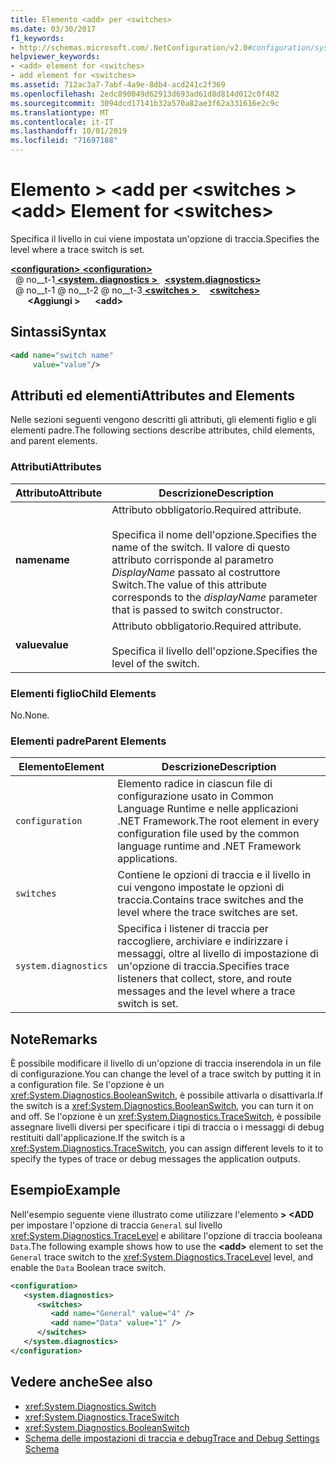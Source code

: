 ```yaml
---
title: Elemento <add> per <switches>
ms.date: 03/30/2017
f1_keywords:
- http://schemas.microsoft.com/.NetConfiguration/v2.0#configuration/system.diagnostics/switches/add
helpviewer_keywords:
- <add> element for <switches>
- add element for <switches>
ms.assetid: 712ac3a7-7abf-4a9e-8db4-acd241c2f369
ms.openlocfilehash: 2edc890049d62913d693ad61d8d814d012c0f482
ms.sourcegitcommit: 3094dcd17141b32a570a82ae3f62a331616e2c9c
ms.translationtype: MT
ms.contentlocale: it-IT
ms.lasthandoff: 10/01/2019
ms.locfileid: "71697188"
---
```

# <a name="add-element-for-switches"></a><span data-ttu-id="4ae68-102">Elemento > \<add per \<switches ></span><span class="sxs-lookup"><span data-stu-id="4ae68-102">\<add> Element for \<switches></span></span>
<span data-ttu-id="4ae68-103">Specifica il livello in cui viene impostata un'opzione di traccia.</span><span class="sxs-lookup"><span data-stu-id="4ae68-103">Specifies the level where a trace switch is set.</span></span>  
  
[<span data-ttu-id="4ae68-104"> **\<configuration>** </span><span class="sxs-lookup"><span data-stu-id="4ae68-104">**\<configuration>**</span></span>](../configuration-element.md)  
<span data-ttu-id="4ae68-105">&nbsp; @ no__t-1[ **\<system. diagnostics >** ](system-diagnostics-element.md)</span><span class="sxs-lookup"><span data-stu-id="4ae68-105">&nbsp;&nbsp;[**\<system.diagnostics>**](system-diagnostics-element.md)</span></span>  
<span data-ttu-id="4ae68-106">&nbsp; @ no__t-1 @ no__t-2 @ no__t-3[ **\<switches >** ](switches-element.md)</span><span class="sxs-lookup"><span data-stu-id="4ae68-106">&nbsp;&nbsp;&nbsp;&nbsp;[**\<switches>**](switches-element.md)</span></span>  
<span data-ttu-id="4ae68-107">&nbsp;&nbsp;&nbsp;&nbsp;&nbsp;&nbsp; **\<Aggiungi >**</span><span class="sxs-lookup"><span data-stu-id="4ae68-107">&nbsp;&nbsp;&nbsp;&nbsp;&nbsp;&nbsp;**\<add>**</span></span>  
  
## <a name="syntax"></a><span data-ttu-id="4ae68-108">Sintassi</span><span class="sxs-lookup"><span data-stu-id="4ae68-108">Syntax</span></span>  
  
```xml  
<add name="switch name"  
     value="value"/>  
```  
  
## <a name="attributes-and-elements"></a><span data-ttu-id="4ae68-109">Attributi ed elementi</span><span class="sxs-lookup"><span data-stu-id="4ae68-109">Attributes and Elements</span></span>  
 <span data-ttu-id="4ae68-110">Nelle sezioni seguenti vengono descritti gli attributi, gli elementi figlio e gli elementi padre.</span><span class="sxs-lookup"><span data-stu-id="4ae68-110">The following sections describe attributes, child elements, and parent elements.</span></span>  
  
### <a name="attributes"></a><span data-ttu-id="4ae68-111">Attributi</span><span class="sxs-lookup"><span data-stu-id="4ae68-111">Attributes</span></span>  
  
|<span data-ttu-id="4ae68-112">Attributo</span><span class="sxs-lookup"><span data-stu-id="4ae68-112">Attribute</span></span>|<span data-ttu-id="4ae68-113">Descrizione</span><span class="sxs-lookup"><span data-stu-id="4ae68-113">Description</span></span>|  
|---------------|-----------------|  
|<span data-ttu-id="4ae68-114">**name**</span><span class="sxs-lookup"><span data-stu-id="4ae68-114">**name**</span></span>|<span data-ttu-id="4ae68-115">Attributo obbligatorio.</span><span class="sxs-lookup"><span data-stu-id="4ae68-115">Required attribute.</span></span><br /><br /> <span data-ttu-id="4ae68-116">Specifica il nome dell'opzione.</span><span class="sxs-lookup"><span data-stu-id="4ae68-116">Specifies the name of the switch.</span></span> <span data-ttu-id="4ae68-117">Il valore di questo attributo corrisponde al parametro *DisplayName* passato al costruttore Switch.</span><span class="sxs-lookup"><span data-stu-id="4ae68-117">The value of this attribute corresponds to the *displayName* parameter that is passed to switch constructor.</span></span>|  
|<span data-ttu-id="4ae68-118">**value**</span><span class="sxs-lookup"><span data-stu-id="4ae68-118">**value**</span></span>|<span data-ttu-id="4ae68-119">Attributo obbligatorio.</span><span class="sxs-lookup"><span data-stu-id="4ae68-119">Required attribute.</span></span><br /><br /> <span data-ttu-id="4ae68-120">Specifica il livello dell'opzione.</span><span class="sxs-lookup"><span data-stu-id="4ae68-120">Specifies the level of the switch.</span></span>|  
  
### <a name="child-elements"></a><span data-ttu-id="4ae68-121">Elementi figlio</span><span class="sxs-lookup"><span data-stu-id="4ae68-121">Child Elements</span></span>  
 <span data-ttu-id="4ae68-122">No.</span><span class="sxs-lookup"><span data-stu-id="4ae68-122">None.</span></span>  
  
### <a name="parent-elements"></a><span data-ttu-id="4ae68-123">Elementi padre</span><span class="sxs-lookup"><span data-stu-id="4ae68-123">Parent Elements</span></span>  
  
|<span data-ttu-id="4ae68-124">Elemento</span><span class="sxs-lookup"><span data-stu-id="4ae68-124">Element</span></span>|<span data-ttu-id="4ae68-125">Descrizione</span><span class="sxs-lookup"><span data-stu-id="4ae68-125">Description</span></span>|  
|-------------|-----------------|  
|`configuration`|<span data-ttu-id="4ae68-126">Elemento radice in ciascun file di configurazione usato in Common Language Runtime e nelle applicazioni .NET Framework.</span><span class="sxs-lookup"><span data-stu-id="4ae68-126">The root element in every configuration file used by the common language runtime and .NET Framework applications.</span></span>|  
|`switches`|<span data-ttu-id="4ae68-127">Contiene le opzioni di traccia e il livello in cui vengono impostate le opzioni di traccia.</span><span class="sxs-lookup"><span data-stu-id="4ae68-127">Contains trace switches and the level where the trace switches are set.</span></span>|  
|`system.diagnostics`|<span data-ttu-id="4ae68-128">Specifica i listener di traccia per raccogliere, archiviare e indirizzare i messaggi, oltre al livello di impostazione di un'opzione di traccia.</span><span class="sxs-lookup"><span data-stu-id="4ae68-128">Specifies trace listeners that collect, store, and route messages and the level where a trace switch is set.</span></span>|  
  
## <a name="remarks"></a><span data-ttu-id="4ae68-129">Note</span><span class="sxs-lookup"><span data-stu-id="4ae68-129">Remarks</span></span>  
 <span data-ttu-id="4ae68-130">È possibile modificare il livello di un'opzione di traccia inserendola in un file di configurazione.</span><span class="sxs-lookup"><span data-stu-id="4ae68-130">You can change the level of a trace switch by putting it in a configuration file.</span></span> <span data-ttu-id="4ae68-131">Se l'opzione è un <xref:System.Diagnostics.BooleanSwitch>, è possibile attivarla o disattivarla.</span><span class="sxs-lookup"><span data-stu-id="4ae68-131">If the switch is a <xref:System.Diagnostics.BooleanSwitch>, you can turn it on and off.</span></span> <span data-ttu-id="4ae68-132">Se l'opzione è un <xref:System.Diagnostics.TraceSwitch>, è possibile assegnare livelli diversi per specificare i tipi di traccia o i messaggi di debug restituiti dall'applicazione.</span><span class="sxs-lookup"><span data-stu-id="4ae68-132">If the switch is a <xref:System.Diagnostics.TraceSwitch>, you can assign different levels to it to specify the types of trace or debug messages the application outputs.</span></span>  
  
## <a name="example"></a><span data-ttu-id="4ae68-133">Esempio</span><span class="sxs-lookup"><span data-stu-id="4ae68-133">Example</span></span>  
 <span data-ttu-id="4ae68-134">Nell'esempio seguente viene illustrato come utilizzare l'elemento **> \<ADD** per impostare l'opzione di traccia `General` sul livello <xref:System.Diagnostics.TraceLevel> e abilitare l'opzione di traccia booleana `Data`.</span><span class="sxs-lookup"><span data-stu-id="4ae68-134">The following example shows how to use the **\<add>** element to set the `General` trace switch to the <xref:System.Diagnostics.TraceLevel> level, and enable the `Data` Boolean trace switch.</span></span>  
  
```xml  
<configuration>  
   <system.diagnostics>  
      <switches>  
         <add name="General" value="4" />  
         <add name="Data" value="1" />  
      </switches>  
   </system.diagnostics>  
</configuration>  
```  
  
## <a name="see-also"></a><span data-ttu-id="4ae68-135">Vedere anche</span><span class="sxs-lookup"><span data-stu-id="4ae68-135">See also</span></span>

- <xref:System.Diagnostics.Switch>
- <xref:System.Diagnostics.TraceSwitch>
- <xref:System.Diagnostics.BooleanSwitch>
- [<span data-ttu-id="4ae68-136">Schema delle impostazioni di traccia e debug</span><span class="sxs-lookup"><span data-stu-id="4ae68-136">Trace and Debug Settings Schema</span></span>](index.md)
